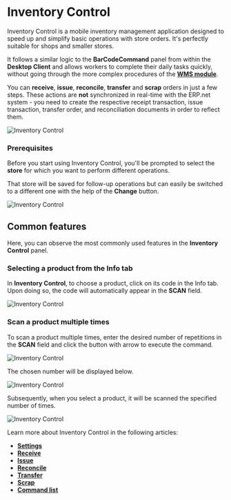# Inventory Control

Inventory Control is a mobile inventory management application designed to speed up and simplify basic operations with store orders. It's perfectly suitable for shops and smaller stores.

It follows a similar logic to the **BarCodeCommand** panel from within the **Desktop Client** and allows workers to complete their daily tasks quickly, without going through the more complex procedures of the **[WMS module](/modules/logistics/wms/wms-worker/index.md)**. 

You can **receive**, **issue**, **reconcile**, **transfer** and **scrap** orders in just a few steps. These actions are **not** synchronized in real-time with the ERP.net system - you need to create the respective receipt transaction, issue transaction, transfer order, and reconciliation documents in order to reflect them. 

![Inventory Control](pictures/Index_view_25_01.png)

### Prerequisites

Before you start using Inventory Control, you'll be prompted to select the **store** for which you want to perform different operations.

That store will be saved for follow-up operations but can easily be switched to a different one with the help of the **Change** button.

![Inventory Control](pictures/Index_Store_Change_25_01.png)

## Common features

Here, you can observe the most commonly used features in the **Inventory Control** panel.

### Selecting a product from the Info tab

In **Inventory Control**, to choose a product, click on its code in the Info tab. Upon doing so, the code will automatically appear in the **SCAN** field.

![Inventory Control](pictures/Select_product_25_01.png)

### Scan a product multiple times

To scan a product multiple times, enter the desired number of repetitions in the **SCAN** field and click the button with arrow to execute the command. 

![Inventory Control](pictures/Number_scan_25_01.png)

The chosen number will be displayed below.

![Inventory Control](pictures/Number_scan_selected_25_01.png)

Subsequently, when you select a product, it will be scanned the specified number of times.

![Inventory Control](pictures/Number_scaned_25_01.png)




Learn more about Inventory Control in the following articles:

* **[Settings](settings.md)**
*	**[Receive](receive.md)**
*	**[Issue](issue.md)**
*	**[Reconcile](reconcile.md)**
*	**[Transfer](transfer.md)**
*	**[Scrap](scrap.md)**
*	**[Command list](command-list.md)**
